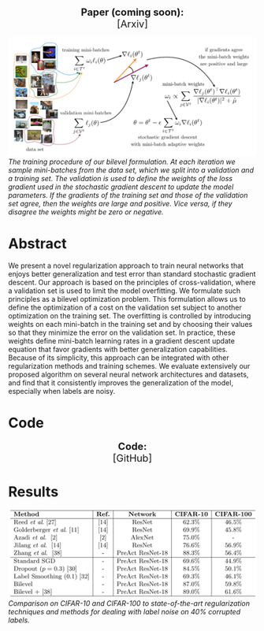<p align="center">
  <b style="font-size: 20px">Paper (coming soon):</b><br>
  <a href="http://???" style="font-size: 20px; text-decoration: none">[Arxiv]</a>
</p>

![Algorithm](assets/algorithm.png)
*The training procedure of our bilevel formulation. At each iteration we sample mini-batches from the data set, which we split into a validation and a training set. The validation is used to define the weights of the loss gradient used in the stochastic gradient descent to update the model parameters. If the gradients of the training set and those of the validation set agree, then the weights are large and positive. Vice versa, if they disagree the weights might be zero or negative.*

# Abstract

We present a novel regularization approach to train neural networks that enjoys better generalization and test error than standard stochastic gradient descent. Our approach is based on the principles of cross-validation, where a validation set is used to limit the model overfitting. We formulate such principles as a bilevel optimization problem. This formulation allows us to define the optimization of a cost on the validation set subject to another optimization on the training set. The overfitting is controlled by introducing weights on each mini-batch in the training set and by choosing their values so that they minimize the error on the validation set. In practice, these weights define mini-batch learning rates in a gradient descent update equation that favor gradients with better generalization capabilities. Because of its simplicity, this approach can be integrated with other regularization methods and training schemes. We evaluate extensively our proposed algorithm on several neural network architectures and datasets, and find that it consistently improves the generalization of the model, especially when labels are noisy.

# Code

<p align="center">
  <b style="font-size: 20px">Code:</b><br>
  <a href="https://github.com/sjenni/DeepBilevel" style="font-size: 20px; text-decoration: none">[GitHub]</a>
</p>

# Results

![Comparison](assets/Comparison.png)
*Comparison on CIFAR-10 and CIFAR-100 to state-of-the-art regularization techniques and methods for dealing with label noise on 40% corrupted labels.*
